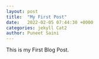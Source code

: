 ```yaml
---
layout: post
title:  "My First Post"
date:   2022-02-05 07:44:30 +0000
categories: jekyll Cat2
author: Puneet Saini
---
```


This is my First Blog Post.
